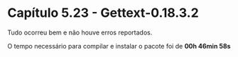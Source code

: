 # Capítulo 5.23 - Gettext-0.18.3.2

Tudo ocorreu bem e não houve erros reportados.

O tempo necessário para compilar e instalar o pacote foi de **00h 46min 58s**

